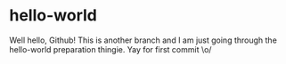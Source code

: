 hello-world
===========

Well hello, Github!
This is another branch and I am just going through the hello-world preparation thingie. Yay for first commit \o/
